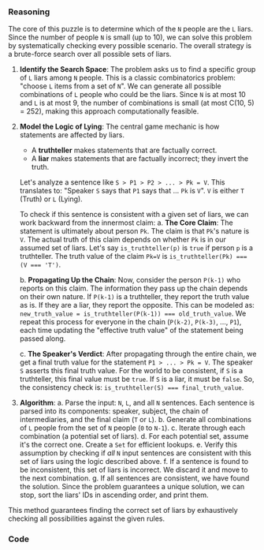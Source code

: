 ### Reasoning

The core of this puzzle is to determine which of the `N` people are the `L` liars. Since the number of people `N` is small (up to 10), we can solve this problem by systematically checking every possible scenario. The overall strategy is a brute-force search over all possible sets of liars.

1.  **Identify the Search Space**: The problem asks us to find a specific group of `L` liars among `N` people. This is a classic combinatorics problem: "choose `L` items from a set of `N`". We can generate all possible combinations of `L` people who could be the liars. Since `N` is at most 10 and `L` is at most 9, the number of combinations is small (at most C(10, 5) = 252), making this approach computationally feasible.

2.  **Model the Logic of Lying**: The central game mechanic is how statements are affected by liars.
    *   A **truthteller** makes statements that are factually correct.
    *   A **liar** makes statements that are factually incorrect; they invert the truth.

    Let's analyze a sentence like `S > P1 > P2 > ... > Pk = V`. This translates to: "Speaker `S` says that `P1` says that ... `Pk` is `V`". `V` is either `T` (Truth) or `L` (Lying).

    To check if this sentence is consistent with a given set of liars, we can work backward from the innermost claim:
    a. **The Core Claim**: The statement is ultimately about person `Pk`. The claim is that `Pk`'s nature is `V`. The actual truth of this claim depends on whether `Pk` is in our assumed set of liars. Let's say `is_truthteller(p)` is `true` if person `p` is a truthteller. The truth value of the claim `Pk=V` is `is_truthteller(Pk) === (V === 'T')`.

    b. **Propagating Up the Chain**: Now, consider the person `P(k-1)` who reports on this claim. The information they pass up the chain depends on their own nature. If `P(k-1)` is a truthteller, they report the truth value as is. If they are a liar, they report the opposite. This can be modeled as: `new_truth_value = is_truthteller(P(k-1)) === old_truth_value`. We repeat this process for everyone in the chain (`P(k-2)`, `P(k-3)`, ..., `P1`), each time updating the "effective truth value" of the statement being passed along.

    c. **The Speaker's Verdict**: After propagating through the entire chain, we get a final truth value for the statement `P1 > ... > Pk = V`. The speaker `S` asserts this final truth value. For the world to be consistent, if `S` is a truthteller, this final value must be `true`. If `S` is a liar, it must be `false`. So, the consistency check is: `is_truthteller(S) === final_truth_value`.

3.  **Algorithm**:
    a. Parse the input: `N`, `L`, and all `N` sentences. Each sentence is parsed into its components: speaker, subject, the chain of intermediaries, and the final claim (`T` or `L`).
    b. Generate all combinations of `L` people from the set of `N` people (`0` to `N-1`).
    c. Iterate through each combination (a potential set of liars).
    d. For each potential set, assume it's the correct one. Create a `Set` for efficient lookups.
    e. Verify this assumption by checking if *all* `N` input sentences are consistent with this set of liars using the logic described above.
    f. If a sentence is found to be inconsistent, this set of liars is incorrect. We discard it and move to the next combination.
    g. If all sentences are consistent, we have found the solution. Since the problem guarantees a unique solution, we can stop, sort the liars' IDs in ascending order, and print them.

This method guarantees finding the correct set of liars by exhaustively checking all possibilities against the given rules.

### Code
